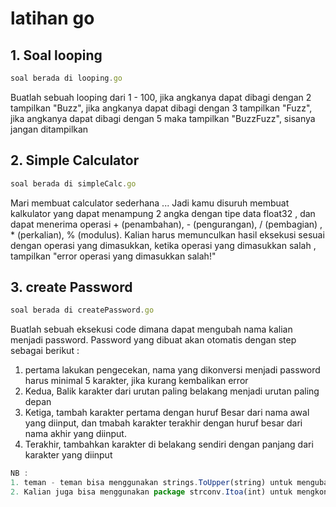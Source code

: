 # latihan go

## 1. Soal looping

```js
soal berada di looping.go
```

Buatlah sebuah looping dari 1 - 100, jika angkanya dapat dibagi dengan 2 tampilkan "Buzz", jika angkanya dapat dibagi dengan 3 tampilkan "Fuzz", jika angkanya dapat dibagi dengan 5 maka tampilkan "BuzzFuzz", sisanya jangan ditampilkan

## 2. Simple Calculator

```js
soal berada di simpleCalc.go
```

Mari membuat calculator sederhana ...
Jadi kamu disuruh membuat kalkulator yang dapat menampung 2 angka dengan tipe data float32 , dan dapat menerima operasi + (penambahan), - (pengurangan), / (pembagian) , \* (perkalian), % (modulus). Kalian harus memunculkan hasil eksekusi sesuai dengan operasi yang dimasukkan, ketika operasi yang dimasukkan salah , tampilkan "error operasi yang dimasukkan salah!"

## 3. create Password

```js
soal berada di createPassword.go
```

Buatlah sebuah eksekusi code dimana dapat mengubah nama kalian menjadi password. Password yang dibuat akan otomatis dengan step sebagai berikut :

1. pertama lakukan pengecekan, nama yang dikonversi menjadi password harus minimal 5 karakter, jika kurang kembalikan error
2. Kedua, Balik karakter dari urutan paling belakang menjadi urutan paling depan
3. Ketiga, tambah karakter pertama dengan huruf Besar dari nama awal yang diinput, dan tmabah karakter terakhir dengan huruf besar dari nama akhir yang diinput.
4. Terakhir, tambahkan karakter di belakang sendiri dengan panjang dari karakter yang diinput

```js
NB :
1. teman - teman bisa menggunakan strings.ToUpper(string) untuk mengubah dari huruf kecil ke huruf besar, dan strings.ToLower(string) jika huruf kecil
2. Kalian juga bisa menggunakan package strconv.Itoa(int) untuk mengkonversi dari int ke string
```
